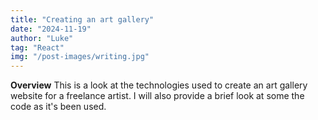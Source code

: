 ```yaml
---
title: "Creating an art gallery"
date: "2024-11-19"
author: "Luke"
tag: "React"
img: "/post-images/writing.jpg"
---
```


**Overview**
This is a look at the technologies used to create an art gallery website for a freelance artist. I will also provide a brief look at some the code as it's been used.
